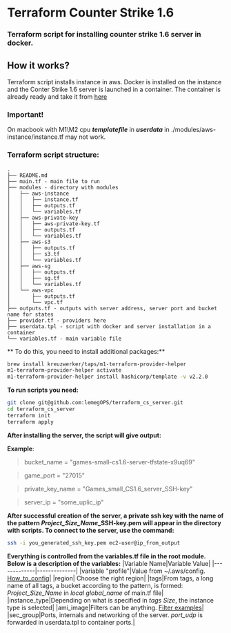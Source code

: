 # Terraform Counter Strike 1.6
### Terraform script for installing counter strike 1.6 server in docker.


## How it works?
Terraform script installs instance in aws. Docker is installed on the instance and the Conter Strike 1.6 server is launched in a container. The container is already ready and take it from [here](https://hub.docker.com/r/febley/counter-strike_server/)

### Important!
On macbook with M1\M2 cpu ***templatefile*** in ***userdata*** in ./modules/aws-instance/instance.tf may not work.



### Terraform script structure:
```
.
├── README.md
├── main.tf - main file to run
├── modules - directory with modules
│   ├── aws-instance 
│   │   ├── instance.tf
│   │   ├── outputs.tf
│   │   └── variables.tf
│   ├── aws-private-key
│   │   ├── aws-private-key.tf
│   │   ├── outputs.tf
│   │   └── variables.tf
│   ├── aws-s3
│   │   ├── outputs.tf
│   │   ├── s3.tf
│   │   └── variables.tf
│   ├── aws-sg
│   │   ├── outputs.tf
│   │   ├── sg.tf
│   │   └── variables.tf
│   └── aws-vpc
│       ├── outputs.tf
│       └── vpc.tf
├── outputs.tf - outputs with server address, server port and bucket name for states
├── provider.tf - providers here
├── userdata.tpl - script with docker and server installation in a container
└── variables.tf - main variable file
```


** To do this, you need to install additional packages:**
```bash
brew install kreuzwerker/taps/m1-terraform-provider-helper
m1-terraform-provider-helper activate
m1-terraform-provider-helper install hashicorp/template -v v2.2.0
```


**To run scripts you need:**
```bash
git clone git@github.com:lemegOPS/terraform_cs_server.git
cd terraform_cs_server
terraform init
terraform apply
```


**After installing the server, the script will give output:**

**Example**:
> bucket_name = "games-small-cs1.6-server-tfstate-x9uq69"

> game_port = "27015"

> private_key_name = "Games_small_CS1.6_server_SSH-key"

> server_ip = "some_uplic_ip"


**After successful creation of the server, a private ssh key with the name of the pattern *Project_Size_Name*_SSH-key.pem will appear in the directory with scripts. To connect to the server, use the command:**
```bash
ssh -i you_generated_ssh_key.pem ec2-user@ip_from_output
```


**Everything is controlled from the variables.tf file in the root module.**
**Below is a description of the variables:**
|Variable Name|Variable Value|
|-------------|--------------|
|variable "profile"|Value from ~/.aws/config. [How_to_config](https://docs.aws.amazon.com/cli/latest/userguide/getting-started-quickstart.html#getting-started-quickstart-new-command)|
|region| Choose the right region|
|tags|From tags, a long name of all tags, a bucket according to the pattern, is formed: *Project_Size_Name* in *local* *global_name* of main.tf file|
|instance_type|Depending on what is specified in *tags* *Size*, the instance type is selected|
|ami_image|Filters can be anything. [Filter examples](https://registry.terraform.io/providers/hashicorp/aws/latest/docs/data-sources/ami)|
|sec_group|Ports, internals and networking of the server. *port_udp* is forwarded in userdata.tpl to container ports.|

